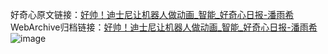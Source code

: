 好奇心原文链接：[好帅！迪士尼让机器人做动画_智能_好奇心日报-潘雨希](https://www.qdaily.com/articles/419.html)
WebArchive归档链接：[好帅！迪士尼让机器人做动画_智能_好奇心日报-潘雨希](http://web.archive.org/web/20170916052359/http://www.qdaily.com/articles/419.html)
![image](http://ww3.sinaimg.cn/large/007d5XDply1g3v47ziyy2j30u03c54qp)